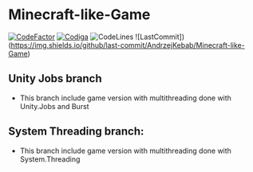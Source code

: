 # Minecraft-like-Game
[![CodeFactor](https://www.codefactor.io/repository/github/andrzejkebab/minecraft-like-game/badge)](https://www.codefactor.io/repository/github/andrzejkebab/minecraft-like-game)
[![Codiga](https://api.codiga.io/project/35513/score/svg)](https://app.codiga.io/hub/project/35513/Minecraft-like-Game)
![CodeLines](https://img.shields.io/tokei/lines/github/AndrzejKebab/Minecraft-like-game)
![LastCommit])(https://img.shields.io/github/last-commit/AndrzejKebab/Minecraft-like-Game)
## Unity Jobs branch
- This branch include game version with multithreading done with Unity.Jobs and Burst

## System Threading branch:
- This branch include game version with multithreading done with System.Threading
